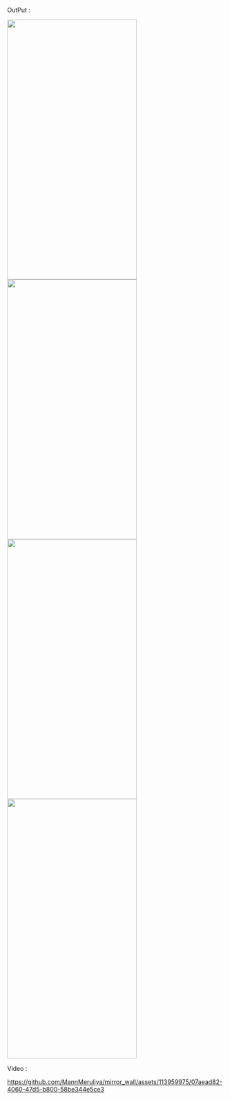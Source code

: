 OutPut : 

<img src="https://github.com/MannMeruliya/mirror_wall/assets/113959975/36a43e0b-775f-41ef-8026-8fb7e6ab70e2"  width="300" height="600">

<img src="https://github.com/MannMeruliya/mirror_wall/assets/113959975/f2df6739-9600-426e-b4e9-9685fe315832"  width="300" height="600">

<img src="https://github.com/MannMeruliya/mirror_wall/assets/113959975/2c9e3aca-47b0-48b3-a9ae-3e260f97ee69  "  width="300" height="600">

<img src="https://github.com/MannMeruliya/mirror_wall/assets/113959975/d78e892b-3f6e-4d01-bf7f-c0b43e303ada"  width="300" height="600">

Video :

https://github.com/MannMeruliya/mirror_wall/assets/113959975/07aead82-4060-47d5-b800-58be344e5ce3

